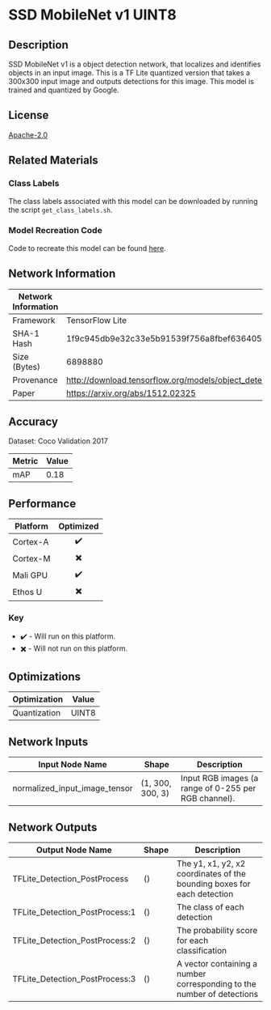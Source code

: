 # SSD MobileNet v1 UINT8

## Description
SSD MobileNet v1 is a object detection network, that localizes and identifies objects in an input image. This is a TF Lite quantized version that takes a 300x300 input image and outputs detections for this image. This model is trained and quantized by Google.

## License
[Apache-2.0](https://spdx.org/licenses/Apache-2.0.html)

## Related Materials
### Class Labels
The class labels associated with this model can be downloaded by running the script `get_class_labels.sh`.

### Model Recreation Code
Code to recreate this model can be found [here](recreate_model/).

## Network Information
| Network Information |  Value         |
|---------------------|------------------|
|  Framework          | TensorFlow Lite |
|  SHA-1 Hash         | 1f9c945db9e32c33e5b91539f756a8fbef636405 |
|  Size (Bytes)       | 6898880 |
|  Provenance         | http://download.tensorflow.org/models/object_detection/ssd_mobilenet_v1_quantized_300x300_coco14_sync_2018_07_18.tar.gz |
|  Paper              | https://arxiv.org/abs/1512.02325 |

## Accuracy
Dataset: Coco Validation 2017

| Metric | Value |
|--------|-------|
| mAP | 0.18 |

## Performance
| Platform | Optimized |
|----------|:---------:|
| Cortex-A |:heavy_check_mark:         |
| Cortex-M |:heavy_multiplication_x:         |
| Mali GPU |:heavy_check_mark:         |
| Ethos U  |:heavy_multiplication_x:         |

### Key
* :heavy_check_mark: - Will run on this platform.
* :heavy_multiplication_x: - Will not run on this platform.



## Optimizations
| Optimization |  Value  |
|-----------------|---------|
| Quantization | UINT8 |

## Network Inputs
| Input Node Name |  Shape  | Description |
|-----------------|---------|-------------|
| normalized_input_image_tensor | (1, 300, 300, 3) | Input RGB images (a range of 0-255 per RGB channel). |

## Network Outputs
| Output Node Name |  Shape  | Description |
|------------------|---------|-------------|
| TFLite_Detection_PostProcess | () | The y1, x1, y2, x2 coordinates of the bounding boxes for each detection |
| TFLite_Detection_PostProcess:1 | () | The class of each detection |
| TFLite_Detection_PostProcess:2 | () | The probability score for each classification |
| TFLite_Detection_PostProcess:3 | () | A vector containing a number corresponding to the number of detections |
